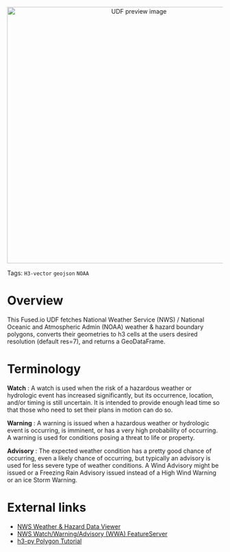 <!--fused:preview-->
<p align="center"><img src="https://fused-magic.s3.us-west-2.amazonaws.com/thumbnails/nws_hazard_preview.png" width="600" alt="UDF preview image"></p>

<!--fused:tags-->
Tags:  `H3-vector` `geojson` `NOAA`

<!--fused:readme-->
# Overview
This Fused.io UDF fetches National Weather Service (NWS) / National Oceanic and Atmospheric Admin (NOAA) weather & hazard boundary polygons, converts their geometries to h3 cells at the users desired resolution (default res=7), and returns a GeoDataFrame.

# Terminology

**Watch**
: A watch is used when the risk of a hazardous weather or hydrologic event has increased significantly, but its occurrence, location, and/or timing is still uncertain. It is intended to provide enough lead time so that those who need to set their plans in motion can do so.

**Warning**
: A warning is issued when a hazardous weather or hydrologic event is occurring, is imminent, or has a very high probability of occurring. A warning is used for conditions posing a threat to life or property.

**Advisory**
: The expected weather condition has a pretty good chance of occurring, even a likely chance of occurring, but typically an advisory is used for less severe type of weather conditions. A Wind Advisory might be issued or a Freezing Rain Advisory issued instead of a High Wind Warning or an ice Storm Warning.

# External links
* [NWS Weather & Hazard Data Viewer](https://www.wrh.noaa.gov/map/)
* [NWS Watch/Warning/Advisory (WWA) FeatureServer](https://mapservices.weather.noaa.gov/eventdriven/rest/services/WWA/watch_warn_adv/FeatureServer)
* [h3-py Polygon Tutorial](https://uber.github.io/h3-py/polygon_tutorial.html)
